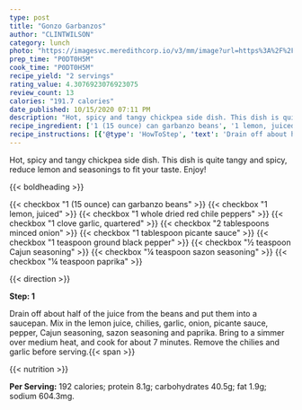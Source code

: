 ```yaml
---
type: post
title: "Gonzo Garbanzos"
author: "CLINTWILSON"
category: lunch
photo: "https://imagesvc.meredithcorp.io/v3/mm/image?url=https%3A%2F%2Fimages.media-allrecipes.com%2Fuserphotos%2F967701.jpg"
prep_time: "P0DT0H5M"
cook_time: "P0DT0H5M"
recipe_yield: "2 servings"
rating_value: 4.3076923076923075
review_count: 13
calories: "191.7 calories"
date_published: 10/15/2020 07:11 PM
description: "Hot, spicy and tangy chickpea side dish. This dish is quite tangy and spicy, reduce lemon and seasonings to fit your taste. Enjoy!"
recipe_ingredient: ['1 (15 ounce) can garbanzo beans', '1 lemon, juiced', '1 whole dried red chile peppers', '1 clove garlic, quartered', '2 tablespoons minced onion', '1 tablespoon picante sauce', '1 teaspoon ground black pepper', '½ teaspoon Cajun seasoning', '¼ teaspoon sazon seasoning', '¼ teaspoon paprika']
recipe_instructions: [{'@type': 'HowToStep', 'text': 'Drain off about half of the juice from the beans and put them into a saucepan. Mix in the lemon juice, chilies, garlic, onion, picante sauce, pepper, Cajun seasoning, sazon seasoning and paprika. Bring to a simmer over medium heat, and cook for about 7 minutes. Remove the chilies and garlic before serving.\n'}]
---
```


Hot, spicy and tangy chickpea side dish. This dish is quite tangy and spicy, reduce lemon and seasonings to fit your taste. Enjoy! 

{{< boldheading >}}

{{< checkbox "1 (15 ounce) can garbanzo beans" >}}
{{< checkbox "1  lemon, juiced" >}}
{{< checkbox "1  whole dried red chile peppers" >}}
{{< checkbox "1 clove garlic, quartered" >}}
{{< checkbox "2 tablespoons minced onion" >}}
{{< checkbox "1 tablespoon picante sauce" >}}
{{< checkbox "1 teaspoon ground black pepper" >}}
{{< checkbox "½ teaspoon Cajun seasoning" >}}
{{< checkbox "¼ teaspoon sazon seasoning" >}}
{{< checkbox "¼ teaspoon paprika" >}}


{{< direction >}}

**Step: 1**

Drain off about half of the juice from the beans and put them into a saucepan. Mix in the lemon juice, chilies, garlic, onion, picante sauce, pepper, Cajun seasoning, sazon seasoning and paprika. Bring to a simmer over medium heat, and cook for about 7 minutes. Remove the chilies and garlic before serving.{{< span >}}

{{< nutrition >}}

**Per Serving:** 192 calories; protein 8.1g; carbohydrates 40.5g; fat 1.9g; sodium 604.3mg.